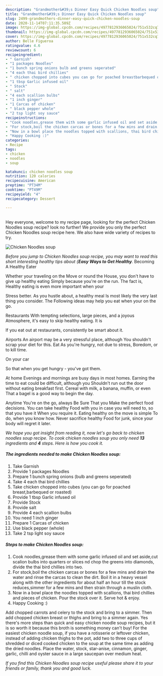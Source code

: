 ```yaml
---
description: "Grandmother&#39;s Dinner Easy Quick Chicken Noodles soup"
title: "Grandmother&#39;s Dinner Easy Quick Chicken Noodles soup"
slug: 2499-grandmothers-dinner-easy-quick-chicken-noodles-soup
date: 2020-11-14T07:11:35.509Z
image: https://img-global.cpcdn.com/recipes/4977812936065024/751x532cq70/chicken-noodles-soup-recipe-main-photo.jpg
thumbnail: https://img-global.cpcdn.com/recipes/4977812936065024/751x532cq70/chicken-noodles-soup-recipe-main-photo.jpg
cover: https://img-global.cpcdn.com/recipes/4977812936065024/751x532cq70/chicken-noodles-soup-recipe-main-photo.jpg
author: Belle Figueroa
ratingvalue: 4.6
reviewcount: 6
recipeingredient:
- " Garnish"
- "1 packages Noodles"
- "1 bunch spring onions bulb and greens seperated"
- "4 each thai bird chillies"
- " chicken chopped into cubes you can go for poached breastbarbequed or roasted"
- "1 tbsp Garlic infused oil"
- " Stock"
- " salt"
- "4 each scallion bulbs"
- "1 inch ginger"
- "1 Carcas of chicken"
- " black pepper whole"
- "2 tsp light soy sauce"
recipeinstructions:
- "Cook noodles,grease them with some garlic infused oil and set aside,cut scalion bulbs into quarters or slices nd chop the greens into diamonds, divide the thai bird chillies into two."
- "For stock,boil the chicken carcas or bones for a few mins and drain the water and rinse the carcas to clean the dirt. Boil it in a heavy vessel along with the other ingredients for about half an hour till the stock reduces,simmer for a few mins and then strain through a muslin cloth."
- "Now in a bowl place the noodles topped with scallions, thai bird chillies and pieces of chicken. Pour the stock over it. Serve hot &amp; enjoy."
- "Happy Cooking :)"
categories:
- Recipe
tags:
- chicken
- noodles
- soup

katakunci: chicken noodles soup 
nutrition: 120 calories
recipecuisine: American
preptime: "PT34M"
cooktime: "PT49M"
recipeyield: "4"
recipecategory: Dessert

---
```

<br>
Hey everyone, welcome to my recipe page, looking for the perfect Chicken Noodles soup recipe? look no further! We provide you only the perfect Chicken Noodles soup recipe here. We also have wide variety of recipes to try.
<br>


![Chicken Noodles soup](https://img-global.cpcdn.com/recipes/4977812936065024/751x532cq70/chicken-noodles-soup-recipe-main-photo.jpg)

<i>Before you jump to Chicken Noodles soup recipe, you may want to read this short interesting healthy tips about {<strong>Easy Ways to Get Healthy</strong>.</i>
Becoming A Healthy Eater

Whether your traveling on the Move or round the
House, you don't have to give up healthy eating
Simply because you're on the run. The fact is,
Healthy eating is even more important when your



Stress better. As you hustle about, a healthy meal
Is most likely the very last thing you consider. The
Following ideas may help you eat when your on the go.

Restaurants
With tempting selections, large pieces, and a joyous 
Atmosphere, it's easy to skip healthy eating. It is 


If you eat out at restaurants, consistently be smart
about it.

Airports
An airport may be a very stressful place, although
You shouldn't scrap your diet for this. Eat
As you're hungry, not due to stress,
Boredom, or to kill time.

On your car

So that when you get hungry - you've got them.

At home
Evenings and mornings are busy days in most homes.
Earning the time to eat could be difficult, although you
Shouldn't run out the door without eating breakfast
first. Cereal with milk, a banana, muffin, or even
That a bagel is a good way to begin the day.

Anytime You're on the go, always Be Sure That you
Make the perfect food decisions. You can take healthy
Food with you in case you will need to, so that you have it
When you require it. Eating healthy on the move is simple 
To do, when you know how. Never sacrifice healthy
Food for junk, since your body will regret it later.


<i>We hope you got insight from reading it, now let's go back to chicken noodles soup recipe. To cook chicken noodles soup you only need <strong>13</strong> ingredients and <strong>4</strong> steps. Here is how you cook it.
</i>

##### The ingredients needed to make Chicken Noodles soup:

1. Take  Garnish
1. Provide 1 packages Noodles
1. Prepare 1 bunch spring onions (bulb and greens seperated)
1. Take 4 each thai bird chillies
1. Take  chicken chopped into cubes (you can go for poached breast,barbequed or roasted)
1. Provide 1 tbsp Garlic infused oil
1. Provide  Stock
1. Provide  salt
1. Provide 4 each scallion bulbs
1. You need 1 inch ginger
1. Prepare 1 Carcas of chicken
1. Use  black pepper (whole)
1. Take 2 tsp light soy sauce


##### Steps to make Chicken Noodles soup:

1. Cook noodles,grease them with some garlic infused oil and set aside,cut scalion bulbs into quarters or slices nd chop the greens into diamonds, divide the thai bird chillies into two.
1. For stock,boil the chicken carcas or bones for a few mins and drain the water and rinse the carcas to clean the dirt. Boil it in a heavy vessel along with the other ingredients for about half an hour till the stock reduces,simmer for a few mins and then strain through a muslin cloth.
1. Now in a bowl place the noodles topped with scallions, thai bird chillies and pieces of chicken. Pour the stock over it. Serve hot &amp; enjoy.
1. Happy Cooking :)


Add chopped carrots and celery to the stock and bring to a simmer. Then add chopped chicken breast or thighs and bring to a simmer again. Yes there&#39;s more steps than quick and easy chicken noodle soup recipes, but it is so worth it because this broth is something money can&#39;t buy! For the easiest chicken noodle soup, if you have a rotisserie or leftover chicken, instead of adding chicken thighs to the pot, add two to three cups of shredded or diced cooked chicken to the soup at the same time as adding the dried noodles. Place the water, stock, star-anise, cinnamon, ginger, garlic, chilli and oyster sauce in a large saucepan over medium heat. 

<i>If you find this Chicken Noodles soup recipe useful please share it to your friends or family, thank you and good luck.</i>
